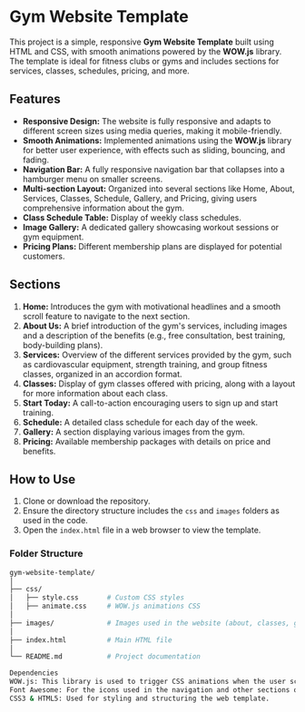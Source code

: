 # Gym Website Template

This project is a simple, responsive **Gym Website Template** built using HTML and CSS, with smooth animations powered by the **WOW.js** library. The template is ideal for fitness clubs or gyms and includes sections for services, classes, schedules, pricing, and more.

## Features

- **Responsive Design:** The website is fully responsive and adapts to different screen sizes using media queries, making it mobile-friendly.
- **Smooth Animations:** Implemented animations using the **WOW.js** library for better user experience, with effects such as sliding, bouncing, and fading.
- **Navigation Bar:** A fully responsive navigation bar that collapses into a hamburger menu on smaller screens.
- **Multi-section Layout:** Organized into several sections like Home, About, Services, Classes, Schedule, Gallery, and Pricing, giving users comprehensive information about the gym.
- **Class Schedule Table:** Display of weekly class schedules.
- **Image Gallery:** A dedicated gallery showcasing workout sessions or gym equipment.
- **Pricing Plans:** Different membership plans are displayed for potential customers.

## Sections

1. **Home:** Introduces the gym with motivational headlines and a smooth scroll feature to navigate to the next section.
2. **About Us:** A brief introduction of the gym's services, including images and a description of the benefits (e.g., free consultation, best training, body-building plans).
3. **Services:** Overview of the different services provided by the gym, such as cardiovascular equipment, strength training, and group fitness classes, organized in an accordion format.
4. **Classes:** Display of gym classes offered with pricing, along with a layout for more information about each class.
5. **Start Today:** A call-to-action encouraging users to sign up and start training.
6. **Schedule:** A detailed class schedule for each day of the week.
7. **Gallery:** A section displaying various images from the gym.
8. **Pricing:** Available membership packages with details on price and benefits.

## How to Use

1. Clone or download the repository.
2. Ensure the directory structure includes the `css` and `images` folders as used in the code.
3. Open the `index.html` file in a web browser to view the template.

### Folder Structure

```bash
gym-website-template/
│
├── css/
│   ├── style.css       # Custom CSS styles
│   ├── animate.css     # WOW.js animations CSS
│
├── images/             # Images used in the website (about, classes, gallery, pricing, etc.)
│
├── index.html          # Main HTML file
│
└── README.md           # Project documentation 

Dependencies
WOW.js: This library is used to trigger CSS animations when the user scrolls down the page.
Font Awesome: For the icons used in the navigation and other sections of the website.
CSS3 & HTML5: Used for styling and structuring the web template.
